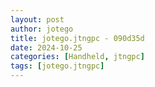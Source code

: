 ```yaml
---
layout: post
author: jotego
title: jotego.jtngpc - 090d35d
date: 2024-10-25
categories: [Handheld, jtngpc]
tags: [jotego.jtngpc]
---
```


